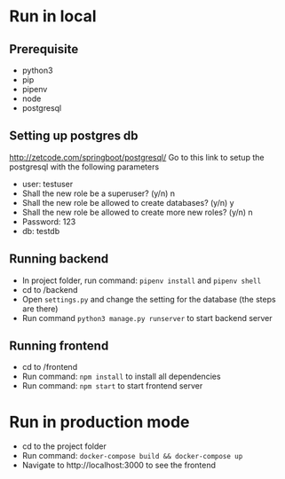 # Run in local
## Prerequisite
- python3
- pip
- pipenv
- node
- postgresql
## Setting up postgres db
http://zetcode.com/springboot/postgresql/
Go to this link to setup the postgresql with the following parameters
- user: testuser
- Shall the new role be a superuser? (y/n) n
- Shall the new role be allowed to create databases? (y/n) y
- Shall the new role be allowed to create more new roles? (y/n) n
- Password: 123  
- db: testdb
## Running backend
- In project folder, run command: `pipenv install` and `pipenv shell`
- cd to /backend
- Open `settings.py` and change the setting for the database (the steps are there)
- Run command `python3 manage.py runserver` to start backend server
## Running frontend
- cd to /frontend
- Run command: `npm install` to install all dependencies
- Run command: `npm start` to start frontend server
# Run in production mode
- cd to the project folder
- Run command: `docker-compose build && docker-compose up`
- Navigate to http://localhost:3000 to see the frontend